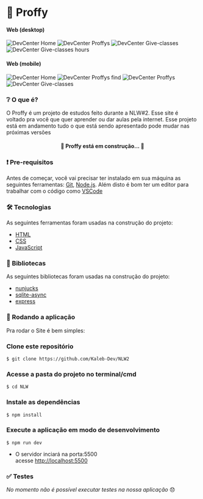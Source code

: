 # 📔 Proffy
#### Web (desktop)
![DevCenter Home](https://i.imgur.com/arxrZ24.png)
![DevCenter Proffys](https://i.imgur.com/aoYp6vG.png)
![DevCenter Give-classes](https://i.imgur.com/thSNziD.png)
![DevCenter Give-classes hours](https://i.imgur.com/4KG3ofj.png)

#### Web (mobile)
![DevCenter Home](https://i.imgur.com/2NwIQVj.png)
![DevCenter Proffys find](https://i.imgur.com/PMj8up7.png)
![DevCenter Proffys](https://i.imgur.com/TFyZv2k.png)
![DevCenter Give-classes](https://i.imgur.com/QS8kj02.png)

### ❔ O que é?
O Proffy é um projeto de estudos feito durante a NLW#2. Esse site é voltado pra você que quer aprender ou dar aulas pela internet. Esse projeto está em andamento tudo o que está sendo apresentado pode mudar nas próximas versões<br/>
<h4 align="center">🚧 Proffy está em construção... 🚧<h4/>


### ❗ Pre-requisitos

Antes de começar, você vai precisar ter instalado em sua máquina as seguintes ferramentas:
[Git](https://git-scm.com), [Node.js](https://nodejs.org/en/). 
Além disto é bom ter um editor para trabalhar com o código como [VSCode](https://code.visualstudio.com/)

### 🛠 Tecnologias

As seguintes ferramentas foram usadas na construção do projeto:

- [HTML](https://developer.mozilla.org/pt-BR/docs/Web/HTML)
- [CSS](https://developer.mozilla.org/pt-BR/docs/Web/CSS)
- [JavaScript](https://www.javascript.com/)

### 💾 Bibliotecas
As seguintes bibliotecas foram usadas na construção do projeto:

- [nunjucks](https://www.npmjs.com/package/nunjucks)
- [sqlite-async](https://www.npmjs.com/package/sqlite-async)
- [express](https://www.npmjs.com/package/express)

### 🎲 Rodando a aplicação
Pra rodar o Site é bem simples:

### Clone este repositório
`$ git clone https://github.com/Kaleb-Dev/NLW2`

### Acesse a pasta do projeto no terminal/cmd
`$ cd NLW`

### Instale as dependências
`$ npm install`

### Execute a aplicação em modo de desenvolvimento
`$ npm run dev`

* O servidor inciará na porta:5500<br/>acesse <http://localhost:5500>

### ✅ Testes
*No momento não é possível executar testes na nossa aplicação* 😞
